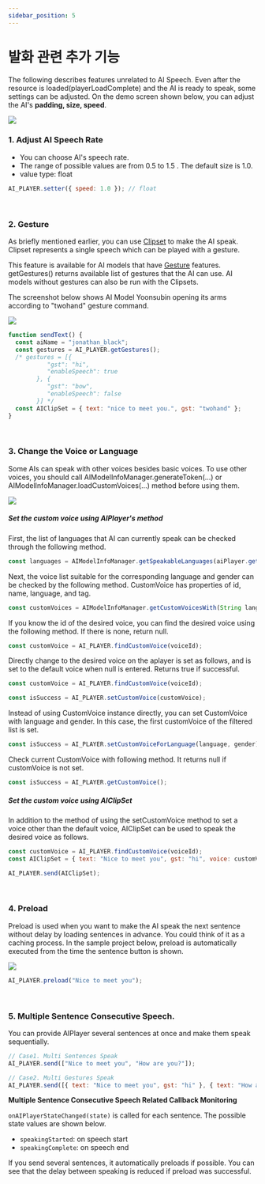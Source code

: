 ```yaml
---
sidebar_position: 5
---
```


# 발화 관련 추가 기능

The following describes features unrelated to AI Speech.
Even after the resource is loaded(playerLoadComplete) and the AI is ready to speak, some settings can be adjusted. On the demo screen shown below, you can adjust the AI's **padding, size, speed**.

<img src="/img/aihuman/web/sdk_demo_speak.png" />

<br/>

### 1. Adjust AI Speech Rate

- You can choose AI's speech rate.
- The range of possible values are from 0.5 to 1.5 . The default size is 1.0.
- value type: float

```javascript
AI_PLAYER.setter({ speed: 1.0 }); // float
```

<br/>

### 2. Gesture

As briefly mentioned earlier, you can use [Clipset](../apis/aiplayer-data#2-aiclipset) to make the AI speak. Clipset represents a single speech which can be played with a gesture.

This feature is available for AI models that have [Gesture](../apis/aiplayer-data#3-aigesture) features. getGestures() returns available list of gestures that the AI can use. AI models without gestures can also be run with the Clipsets.

The screenshot below shows AI Model Yoonsubin opening its arms according to "twohand" gesture command.

<img src="/img/aihuman/web/sdk_demo_gesture.png" />

```javascript
function sendText() {
  const aiName = "jonathan_black";
  const gestures = AI_PLAYER.getGestures();
  /* gestures = [{
		   "gst": "hi",
		   "enableSpeech": true
        }, {
		   "gst": "bow",
		   "enableSpeech": false
        }] */
  const AIClipSet = { text: "nice to meet you.", gst: "twohand" };
}
```

<br/>

### 3. Change the Voice or Language

Some AIs can speak with other voices besides basic voices. To use other voices, you should call AIModelInfoManager.generateToken(...) or AIModelInfoManager.loadCustomVoices(...) method before using them.

<img src="/img/aihuman/web/sdk_demo_04.png" />

##### Set the custom voice using AIPlayer's method

First, the list of languages that AI can currently speak can be checked through the following method.

```javascript
const languages = AIModelInfoManager.getSpeakableLanguages(aiPlayer.getGender());
```

Next, the voice list suitable for the corresponding language and gender can be checked by the following method. CustomVoice has properties of id, name, language, and tag.

```javascript
const customVoices = AIModelInfoManager.getCustomVoicesWith(String language, String gender);
```

If you know the id of the desired voice, you can find the desired voice using the following method. If there is none, return null.

```javascript
const customVoice = AI_PLAYER.findCustomVoice(voiceId);
```

Directly change to the desired voice on the aplayer is set as follows, and is set to the default voice when null is entered. Returns true if successful.

```javascript
const customVoice = AI_PLAYER.findCustomVoice(voiceId);

const isSuccess = AI_PLAYER.setCustomVoice(customVoice);
```

Instead of using CustomVoice instance directly, you can set CustomVoice with language and gender. In this case, the first customVoice of the filtered list is set.

```javascript
const isSuccess = AI_PLAYER.setCustomVoiceForLanguage(language, gender);
```

Check current CustomVoice with following method. It returns null if customVoice is not set.

```javascript
const isSuccess = AI_PLAYER.getCustomVoice();
```

##### Set the custom voice using AIClipSet

In addition to the method of using the setCustomVoice method to set a voice other than the default voice, AIClipSet can be used to speak the desired voice as follows.

```javascript
const customVoice = AI_PLAYER.findCustomVoice(voiceId);
const AIClipSet = { text: "Nice to meet you", gst: "hi", voice: customVoice };

AI_PLAYER.send(AIClipSet);
```

<br/>

### 4. Preload

Preload is used when you want to make the AI speak the next sentence without delay by loading sentences in advance. You could think of it as a caching process. In the sample project below, preload is automatically executed from the time the sentence button is shown.

<img src="/img/aihuman/web/sdk_demo_preload.png" />

```javascript
AI_PLAYER.preload("Nice to meet you");
```

<br/>

### 5. Multiple Sentence Consecutive Speech.

You can provide AIPlayer several sentences at once and make them speak sequentially.

```javascript
// Case1. Multi Sentences Speak
AI_PLAYER.send(["Nice to meet you", "How are you?"]);

// Case2. Multi Gestures Speak
AI_PLAYER.send([{ text: "Nice to meet you", gst: "hi" }, { text: "How are you?" }]);
```

**Multiple Sentence Consecutive Speech Related Callback Monitoring**

`onAIPlayerStateChanged(state)` is called for each sentence. The possible state values are shown below.

- `speakingStarted`: on speech start
- `speakingComplete`: on speech end

If you send several sentences, it automatically preloads if possible. You can see that the delay between speaking is reduced if preload was successful.
